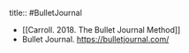 title:: #BulletJournal

- [[Carroll. 2018. The Bullet Journal Method]]
- Bullet Journal. https://bulletjournal.com/